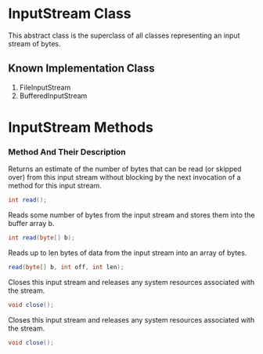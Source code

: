 # InputStream Class
This abstract class is the superclass of all classes representing an input stream of bytes.


## Known Implementation Class
1. FileInputStream
2. BufferedInputStream

# InputStream Methods


### Method And Their Description

Returns an estimate of the number of bytes that can be read (or skipped over) from this input stream without blocking by the next invocation of a method for this input stream.
```java
int read(); 
```

Reads some number of bytes from the input stream and stores them into the buffer array b.
```java
int read(byte[] b); 
```


Reads up to len bytes of data from the input stream into an array of bytes.
```java
read(byte[] b, int off, int len);
```

Closes this input stream and releases any system resources associated with the stream.
```java
void close(); 
```

Closes this input stream and releases any system resources associated with the stream.
```java
void close(); 
```